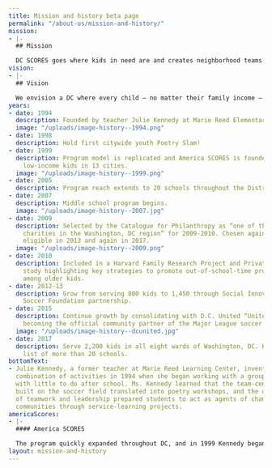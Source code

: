 ```yaml
---
title: Mission and history beta page
permalink: "/about-us/mission-and-history/"
mission:
- |-
  ## Mission

  DC SCORES goes where kids in need are and creates neighborhood teams that give kids the confidence and skills to succeed on the playing field, in the classroom, and in life.
vision:
- |-
  ## Vision

  We envision a DC where every child – no matter their family income – experiences the joys of childhood: sports, arts, service, and being part of a team. Where every child – no matter their family circumstances – is empowered to find academic success and grow into an emotionally and physically healthy teen and adult. Where every neighborhood supports and celebrates its children and their accomplishments on and off the playing field.
years:
- date: 1994
  description: Founded by teacher Julie Kennedy at Marie Reed Elementary School.
  image: "/uploads/image-history--1994.png"
- date: 1998
  description: Hold first citywide youth Poetry Slam!
- date: 1999
  description: Program model is replicated and America SCORES is founded, now serving
    low-income kids in 13 cities.
  image: "/uploads/image-history--1999.png"
- date: 2005
  description: Program reach extends to 20 schools throughout the District.
- date: 2007
  description: Middle school program begins.
  image: "/uploads/image-history--2007.jpg"
- date: 2009
  description: Selected by the Catalogue for Philanthropy as “one of the best small
    charities in the Washington, DC region” for 2009-2010. Chosen again when next
    eligible in 2013 and again in 2017.
  image: "/uploads/image-history--2009.png"
- date: 2010
  description: Included in a Harvard Family Research Project and Private/Public Ventures
    study highlighting key strategies to promote out-of-school-time program participation
    among older kids.
- date: 2012-13
  description: Grow from serving 800 kids to 1,450 through Social Innovation Fund/U.S.
    Soccer Foundation partnership.
- date: 2015
  description: Continue growth by consolidating with D.C. United “United Soccer Club,”
    becoming the official community partner of the Major League soccer team.
  image: "/uploads/image-history--dcunited.jpg"
- date: 2017
  description: Serve 2,200 kids in all eight wards of Washington, DC. Have a waiting
    list of more than 20 schools.
bottomText:
- Julie Kennedy, a former teacher at Marie Reed Learning Center, invented this complementary
  combination of activities in 1994 when she began working with a group of 15 girls
  with little to do after school. Ms. Kennedy learned that the team-centered relationships
  built on the soccer field translated into poetry workshops, and the development
  of teamwork and leadership prepared students to act as agents of change in their
  communities through service-learning projects.
americaScores:
- |-
  #### America SCORES

  The program quickly expanded throughout DC, and in 1999 Kennedy began sites in Boston and Chicago, thus creating America SCORES, headquarters to 13 programs across the United States and Canada: Bay Area, Chicago, Cleveland, Denver, Los Angeles, Milwaukee, New England, New York, Portland, St. Louis, Seattle, Vancouver, and Washington, DC.
layout: mission-and-history
---
```


